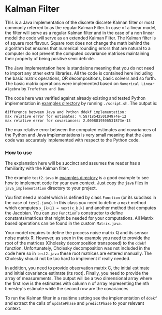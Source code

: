 # Kalman Filter

This is a Java implementation of the discrete discrete Kalman filter or most commonly referred to as the regular Kalman Filter. In case of a linear model, the filter will serve as a regular Kalman filter and in the case of a non linear model the code will serve as an extended Kalman Filter. The Kalman filter is of square root flavour. Square root does not change the math behind the algorithm but ensures that numerical rounding errors that are natural to a computer do not prevent the computed covariance matrices maintaining their property of being positive semi definite.
 
The Java implementation here is standalone meaning that you do not need to import any other extra libraries. All the code is contained here including the basic matrix operations, QR decompositions, basic solvers and so forth. The basic matrix operations were implemented based on `Numerical Linear Algebra` by `Trefethen and Bau`.

The code here was verified against already existing and tested Python implementation in [examples directory](https://github.com/mannyray/KalmanFilter/tree/master/java_implementation/examples) by running `./script.sh`. The output is:

```
difference between Java and Python ddekf implementation:
max relative error for estimates: 4.5871854250104974e-12
max relative error for covariances: 2.0008819506531873e-13
```

The max relative error between the computed estimates and covariances of the Python and Java implementations is very small meaning that the Java code was accurately implemented with respect to the Python code. 


### How to use

The explanation here will be succinct and assumes the reader has a familiarity with the Kalman filter. 

The example `test2.java` in [examples directory](https://github.com/mannyray/KalmanFilter/tree/master/java_implementation/examples) is a good example to see how to implement code for your own context. Just copy the `java` files in `java_implementation` directory to your project.

You first need a model which is defined by class `Function` (or its subclass in the case of `test2.java`). In this class you need to define a `next` method which computes `x_{k+1} = next(x_k,k)` and another method that computes the Jacobian. You can use `Function`'s constructor to define constants/matrices that might be needed for your computations. All Matrix based operations can be found in the custom `Matrix.java`.

Your model requires to define the process noise matrix Q and its sensor noise matrix R. However, as seen in the example you need to provide the root of the matrices (Cholesky decomposition transposed) to the `ddekf` function. Unfortunately, Cholesky decomposition was not included in the code here so in `test2.java` these root matrices are entered manually. The Cholesky should not be too hard to implement if really needed.

In addition, you need to provide observation matrix C, the initial estimate and initial covariance estimate (its root). Finally, you need to provide the array of measurements. The output will be a two dimensional array where the first row is the estimates with column n of array representing the nth timestep's estimate while the second row are the covariances.

To run the Kalman filter in a realtime setting see the implementation of `ddekf` and extract the calls of `updatePhase` and `predictPhase` to your relevant context.
